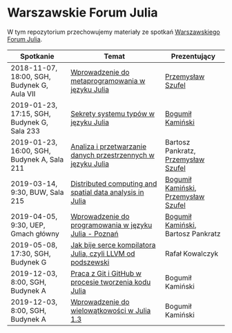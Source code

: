 # Warszawskie Forum Julia

W tym repozytorium przechowujemy materiały ze spotkań [Warszawskiego Forum Julia](https://www.meetup.com/Warszawskie-Forum-Julia/).

Spotkanie      | Temat | Prezentujący
---------------|-------|-------------
2018-11-07, 18:00, SGH, Budynek G, Aula VII | [Wprowadzenie do metaprogramowania w języku Julia](https://www.meetup.com/Warszawskie-Forum-Julia/events/255826450/) | [Przemysław Szufel](https://github.com/pszufe)
2019-01-23, 17:15, SGH, Budynek G, Sala 233 | [Sekrety systemu typów w języku Julia](https://www.meetup.com/Warszawskie-Forum-Julia/events/257779468/) | [Bogumił Kamiński](https://github.com/bkamins)
2019-01-23, 16:00, SGH, Budynek A, Sala 211 | [Analiza i przetwarzanie danych przestrzennych w języku Julia](https://www.meetup.com/Warszawskie-Forum-Julia/events/258932541/) | Bartosz Pankratz, [Przemysław Szufel](https://github.com/pszufe)
2019-03-14, 9:30, BUW, Sala 215 | [Distributed computing and spatial data analysis in Julia](https://www.meetup.com/Warszawskie-Forum-Julia/events/259429274/) | [Bogumił Kamiński](https://github.com/bkamins), [Przemysław Szufel](https://github.com/pszufe)
2019-04-05, 9:30, UEP, Gmach główny | [Wprowadzenie do programowania w języku Julia - Poznań](https://www.meetup.com/Warszawskie-Forum-Julia/events/260076240/) | [Bogumił Kamiński](https://github.com/bkamins), Bartosz Pankratz
2019-05-08, 17:30, SGH, Budynek G | [Jak bije serce kompilatora Julia, czyli LLVM od podszewski](https://www.meetup.com/Warszawskie-Forum-Julia/events/260737682/) | Rafał Kowalczyk
2019-12-03, 8:00, SGH, Budynek A | [Praca z Git i GitHub w procesie tworzenia kodu Julia](https://www.meetup.com/Warszawskie-Forum-Julia/events/266749823/) | Bogumił Kamiński
2019-12-03, 8:00, SGH, Budynek A | [Wprowadzenie do wielowątkowości w Julia 1.3](https://www.meetup.com/Warszawskie-Forum-Julia/events/266928094/) | Bogumił Kamiński
